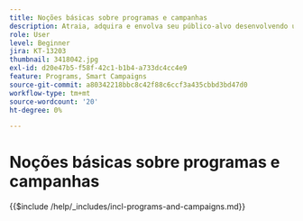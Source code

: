 ```yaml
---
title: Noções básicas sobre programas e campanhas
description: Atraia, adquira e envolva seu público-alvo desenvolvendo uma estratégia de marketing de conteúdo.
role: User
level: Beginner
jira: KT-13203
thumbnail: 3418042.jpg
exl-id: d20e47b5-f58f-42c1-b1b4-a733dc4cc4e9
feature: Programs, Smart Campaigns
source-git-commit: a80342218bbc8c42f88c6ccf3a435cbbd3bd47d0
workflow-type: tm+mt
source-wordcount: '20'
ht-degree: 0%

---
```


# Noções básicas sobre programas e campanhas

{{$include /help/_includes/incl-programs-and-campaigns.md}}
